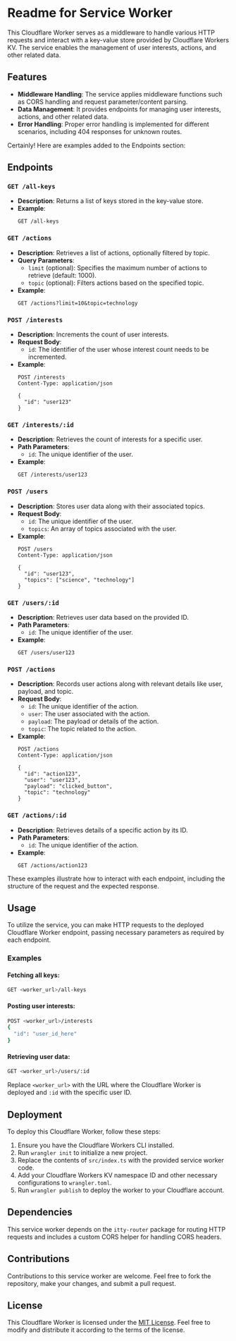 # Readme for Service Worker

This Cloudflare Worker serves as a middleware to handle various HTTP requests and interact with a key-value store provided by Cloudflare Workers KV. The service enables the management of user interests, actions, and other related data.

## Features

- **Middleware Handling**: The service applies middleware functions such as CORS handling and request parameter/content parsing.
- **Data Management**: It provides endpoints for managing user interests, actions, and other related data.
- **Error Handling**: Proper error handling is implemented for different scenarios, including 404 responses for unknown routes.

Certainly! Here are examples added to the Endpoints section:

## Endpoints

### `GET /all-keys`

- **Description**: Returns a list of keys stored in the key-value store.
- **Example**:
  ```http
  GET /all-keys
  ```

### `GET /actions`

- **Description**: Retrieves a list of actions, optionally filtered by topic.
- **Query Parameters**:
  - `limit` (optional): Specifies the maximum number of actions to retrieve (default: 1000).
  - `topic` (optional): Filters actions based on the specified topic.
- **Example**:
  ```http
  GET /actions?limit=10&topic=technology
  ```

### `POST /interests`

- **Description**: Increments the count of user interests.
- **Request Body**:
  - `id`: The identifier of the user whose interest count needs to be incremented.
- **Example**:
  ```http
  POST /interests
  Content-Type: application/json

  {
    "id": "user123"
  }
  ```

### `GET /interests/:id`

- **Description**: Retrieves the count of interests for a specific user.
- **Path Parameters**:
  - `id`: The unique identifier of the user.
- **Example**:
  ```http
  GET /interests/user123
  ```

### `POST /users`

- **Description**: Stores user data along with their associated topics.
- **Request Body**:
  - `id`: The unique identifier of the user.
  - `topics`: An array of topics associated with the user.
- **Example**:
  ```http
  POST /users
  Content-Type: application/json

  {
    "id": "user123",
    "topics": ["science", "technology"]
  }
  ```

### `GET /users/:id`

- **Description**: Retrieves user data based on the provided ID.
- **Path Parameters**:
  - `id`: The unique identifier of the user.
- **Example**:
  ```http
  GET /users/user123
  ```

### `POST /actions`

- **Description**: Records user actions along with relevant details like user, payload, and topic.
- **Request Body**:
  - `id`: The unique identifier of the action.
  - `user`: The user associated with the action.
  - `payload`: The payload or details of the action.
  - `topic`: The topic related to the action.
- **Example**:
  ```http
  POST /actions
  Content-Type: application/json

  {
    "id": "action123",
    "user": "user123",
    "payload": "clicked_button",
    "topic": "technology"
  }
  ```

### `GET /actions/:id`

- **Description**: Retrieves details of a specific action by its ID.
- **Path Parameters**:
  - `id`: The unique identifier of the action.
- **Example**:
  ```http
  GET /actions/action123
  ```

These examples illustrate how to interact with each endpoint, including the structure of the request and the expected response.

## Usage

To utilize the service, you can make HTTP requests to the deployed Cloudflare Worker endpoint, passing necessary parameters as required by each endpoint.

### Examples

#### Fetching all keys:

```bash
GET <worker_url>/all-keys
```

#### Posting user interests:

```bash
POST <worker_url>/interests
{
  "id": "user_id_here"
}
```

#### Retrieving user data:

```bash
GET <worker_url>/users/:id
```

Replace `<worker_url>` with the URL where the Cloudflare Worker is deployed and `:id` with the specific user ID.

## Deployment

To deploy this Cloudflare Worker, follow these steps:

1. Ensure you have the Cloudflare Workers CLI installed.
2. Run `wrangler init` to initialize a new project.
3. Replace the contents of `src/index.ts` with the provided service worker code.
4. Add your Cloudflare Workers KV namespace ID and other necessary configurations to `wrangler.toml`.
5. Run `wrangler publish` to deploy the worker to your Cloudflare account.

## Dependencies

This service worker depends on the `itty-router` package for routing HTTP requests and includes a custom CORS helper for handling CORS headers.

## Contributions

Contributions to this service worker are welcome. Feel free to fork the repository, make your changes, and submit a pull request.

## License

This Cloudflare Worker is licensed under the [MIT License](LICENSE). Feel free to modify and distribute it according to the terms of the license.